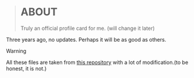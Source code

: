 > # ABOUT
> Truly an official profile card for me. (will change it later)

Three years ago, no updates. Perhaps it will be as good as others. 

> [!WARNING]
> All these files are taken from [this repository](https://github.com/NightForRain/nc-profile-card) with a lot of modification.(to be honest, it is not.)
